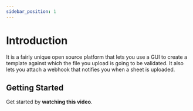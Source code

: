 ```yaml
---
sidebar_position: 1
---
```


#  Introduction

It is a fairly unique open source platform that lets you use a GUI to create a template against which the file you upload is going to be validated.
It also lets you attach a webhook that notifies you when a sheet is uploaded.

## Getting Started

Get started by **watching this video**.


